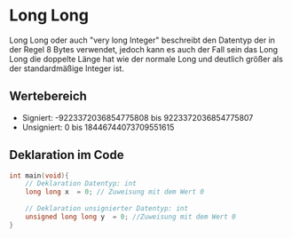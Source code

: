 # Long Long
Long Long oder auch "very long Integer" beschreibt den Datentyp der in der Regel 8 Bytes verwendet, jedoch kann es auch der Fall sein das Long Long die doppelte Länge hat wie der normale Long und deutlich größer als der standardmäßige Integer ist.
## Wertebereich
* Signiert: -9223372036854775808 bis 9223372036854775807
* Unsigniert: 0 bis 18446744073709551615
## Deklaration im Code
```c
int main(void){
	// Deklaration Datentyp: int
	long long x  = 0; // Zuweisung mit dem Wert 0
	
	// Deklaration unsignierter Datentyp: int
	unsigned long long y  = 0; //Zuweisung mit dem Wert 0
}
```